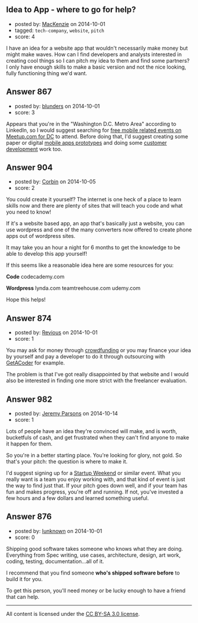 ## Idea to App - where to go for help?

- posted by: [MacKenzie](https://stackexchange.com/users/5113863/mackenzie) on 2014-10-01
- tagged: `tech-company`, `website`, `pitch`
- score: 4

<p>I have an idea for a website app that wouldn't necessarily make money but might make waves. How can I find developers and analysts interested in creating cool things so I can pitch my idea to them and find some partners? I only have enough skills to make a basic version and not the nice looking, fully functioning thing we'd want.</p>



## Answer 867

- posted by: [blunders](https://stackexchange.com/users/216182/blunders) on 2014-10-01
- score: 3

<p>Appears that you're in the "Washington D.C. Metro Area" according to LinkedIn, so I would suggest searching for <a href="http://www.meetup.com/find/?allMeetups=false&amp;keywords=mobile&amp;radius=10&amp;userFreeform=Washington%2C%20DC" rel="nofollow">free mobile related events on Meetup.com for DC</a> to attend. Before doing that, I'd suggest creating some paper or digital <a href="http://alistapart.com/article/paperprototyping" rel="nofollow">mobile apps prototypes</a> and doing some <a href="https://www.google.com/search?q=customer%20development" rel="nofollow">customer development</a> work too.</p>



## Answer 904

- posted by: [Corbin](https://stackexchange.com/users/5129216/corbin) on 2014-10-05
- score: 2

<p>You could create it yourself? The internet is one heck of a place to learn skills now and there are plenty of sites that will teach you code and what you need to know!</p>

<p>If it's a website based app, an app that's basically just a website, you can use wordpress and one of the many converters now offered to create phone apps out of wordpress sites.</p>

<p>It may take you an hour a night for 6 months to get the knowledge to be able to develop this app yourself!</p>

<p>If this seems like a reasonable idea here are some resources for you:</p>

<p><strong>Code</strong>
codecademy.com</p>

<p><strong>Wordpress</strong>
lynda.com
teamtreehouse.com
udemy.com</p>

<p>Hope this helps!</p>



## Answer 874

- posted by: [Revious](https://stackexchange.com/users/66968/revious) on 2014-10-01
- score: 1

<p>You may ask for money through <a href="http://en.wikipedia.org/wiki/Crowdfunding" rel="nofollow">crowdfunding</a> or you may finance your idea by yourself and pay a developer to do it through outsourcing with <a href="http://www.getacoder.com/" rel="nofollow">GetACoder</a> for example. </p>

<p>The problem is that I've got really disappointed by that website and I would also be interested in finding one more strict with the freelancer evaluation.</p>



## Answer 982

- posted by: [Jeremy Parsons](https://stackexchange.com/users/497810/jeremy-parsons) on 2014-10-14
- score: 1

<p>Lots of people have an idea they're convinced will make, and is worth, bucketfuls of cash, and get frustrated when they can't find anyone to make it happen for them.</p>

<p>So you're in a better starting place. You're looking for glory, not gold. So that's your pitch: the question is where to make it.</p>

<p>I'd suggest signing up for a <a href="http://startupweekend.org/" rel="nofollow">Startup Weekend</a> or similar event. What you really want is a team you enjoy working with, and that kind of event is just the way to find just that. If your pitch goes down well, and if your team has fun and makes progress, you're off and running. If not, you've invested a few hours and a few dollars and learned something useful.</p>



## Answer 876

- posted by: [Iunknown](https://stackexchange.com/users/217932/iunknown) on 2014-10-01
- score: 0

<p>Shipping good software takes someone who knows what they are doing. Everything from Spec writing, use cases, architecture, design, art work, coding, testing, documentation...all of it.  </p>

<p>I recommend that you find someone <strong>who's shipped software before</strong> to build it for you.</p>

<p>To get this person, you'll need money or be lucky enough to have a friend that can help.</p>




---

All content is licensed under the [CC BY-SA 3.0 license](https://creativecommons.org/licenses/by-sa/3.0/).
